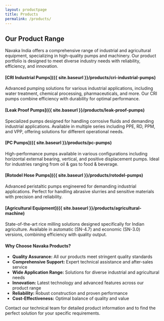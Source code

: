 ```yaml
---
layout: productpage
title: Products
permalink: /products/
---
```


## Our Product Range

Navaka India offers a comprehensive range of industrial and agricultural equipment, specializing in high-quality pumps and machinery. Our product portfolio is designed to meet diverse industry needs with reliability, efficiency, and innovation.

#### [CRI Industrial Pumps]({{ site.baseurl }}/products/cri-industrial-pumps)
Advanced pumping solutions for various industrial applications, including water treatment, chemical processing, pharmaceuticals, and more. Our CRI pumps combine efficiency with durability for optimal performance.

#### [Leak Proof Pumps]({{ site.baseurl }}/products/leak-proof-pumps)
Specialized pumps designed for handling corrosive fluids and demanding industrial applications. Available in multiple series including PPE, RD, PPM, and VPP, offering solutions for different operational needs.

#### [PC Pumps]({{ site.baseurl }}/products/pc-pumps)
High-performance pumps available in various configurations including horizontal external bearing, vertical, and positive displacement pumps. Ideal for industries ranging from oil & gas to food & beverage.

#### [Rotodel Hose Pumps]({{ site.baseurl }}/products/rotodel-pumps)
Advanced peristaltic pumps engineered for demanding industrial applications. Perfect for handling abrasive slurries and sensitive materials with precision and reliability.

#### [Agricultural Equipment]({{ site.baseurl }}/products/agricultural-machine)
State-of-the-art rice milling solutions designed specifically for Indian agriculture. Available in automatic (SN-4.7) and economic (SN-3.0) versions, combining efficiency with quality output.

#### Why Choose Navaka Products?

* **Quality Assurance:** All our products meet stringent quality standards
* **Comprehensive Support:** Expert technical assistance and after-sales service
* **Wide Application Range:** Solutions for diverse industrial and agricultural needs
* **Innovation:** Latest technology and advanced features across our product range
* **Reliability:** Robust construction and proven performance
* **Cost-Effectiveness:** Optimal balance of quality and value

Contact our technical team for detailed product information and to find the perfect solution for your specific requirements.
